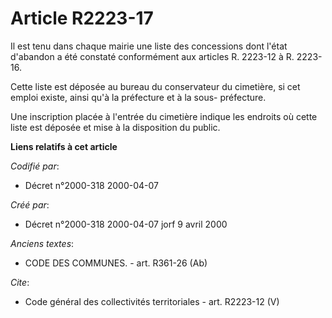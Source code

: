 # Article R2223-17

Il est tenu dans chaque mairie une liste des concessions dont l'état d'abandon a été constaté conformément aux articles R.
2223-12 à R. 2223-16.

Cette liste est déposée au bureau du conservateur du cimetière, si cet emploi existe, ainsi qu'à la préfecture et à la sous-
préfecture. 

Une inscription placée à l'entrée du cimetière indique les endroits où cette liste est déposée et mise à la disposition du
public.

**Liens relatifs à cet article**

_Codifié par_:

  - Décret n°2000-318 2000-04-07

_Créé par_:

  - Décret n°2000-318 2000-04-07 jorf 9 avril 2000

_Anciens textes_:

  - CODE DES COMMUNES. - art. R361-26 (Ab)

_Cite_:

  - Code général des collectivités territoriales - art. R2223-12 (V)
